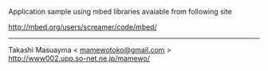 Application sample using mbed libraries avaiable from following site

http://mbed.org/users/screamer/code/mbed/

----
Takashi Masuayma < mamewotoko@gmail.com >  
http://www002.upp.so-net.ne.jp/mamewo/
